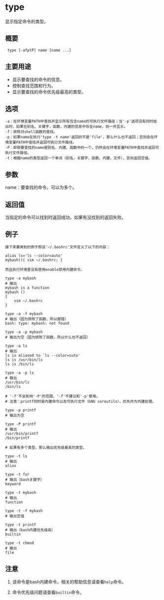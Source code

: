 type
===

显示指定命令的类型。

## 概要

```
 type [-afptP] name [name ...]
 ```

## 主要用途

- 显示要查找的命令的信息。
- 控制查找范围和行为。
- 显示要查找的命令优先级最高的类型。

## 选项

```
-a：在环境变量PATH中查找并显示所有包含name的可执行文件路径；当'-p'选项没有同时给出时，如果在别名、关键字，函数，内建的信息中存在name，则一并显示。
-f：排除对shell函数的查找。
-p：如果name在执行'type -t name'返回的不是'file'，那么什么也不返回；否则会在环境变量PATH中查找并返回可执行文件路径。
-P：即使要查找的name是别名、内建、函数中的一个，仍然会在环境变量PATH中查找并返回可执行文件路径。
-t：根据name的类型返回一个单词（别名，关键字，函数，内建，文件），否则返回空值。
```

## 参数

name：要查找的命令，可以为多个。

## 返回值

当指定的命令可以找到时返回成功，如果有没找到的返回失败。

## 例子

```
接下来要用到的例子假设'~/.bashrc'文件定义了以下的内容：

alias ls='ls --color=auto'
mybash(){ vim ~/.bashrc; }

而且执行环境里没有使用enable禁用内建命令。
```

```
type -a mybash
# 输出
mybash is a function
mybash ()
{
    vim ~/.bashrc
}

type -a -f mybash
# 输出（因为排除了函数，所以报错）
bash: type: mybash: not found

type -a -p mybash
# 输出为空（因为排除了函数，所以什么也不返回）

type -a ls
# 输出
ls is aliased to `ls --color=suto'
ls is /usr/bin/ls
ls is /bin/ls

type -a -p ls
# 输出
/usr/bin/ls
/bin/ls
```

```
# '-f'不会影响'-P'的范围，'-f'不建议和'-p'使用。
# 注意：printf同时是内建命令以及可执行文件（GNU coreutils），优先作为内建处理。

type -p printf
# 输出为空

type -P printf
# 输出
/usr/bin/printf
/bin/printf
```

```
# 如果有多个类型，那么输出优先级最高的类型。

type -t ls
# 输出
alias

type -t for
# 输出（bash关键字）
keyword

type -t mybash
# 输出
function

type -t -f mybash
# 输出空值

type -t printf
# 输出（bash内建优先级高）
builtin

type -t chmod
# 输出
file
```

## 注意

1. 该命令是bash内建命令，相关的帮助信息请查看`help`命令。

2. 命令优先级问题请查看`builtin`命令。



